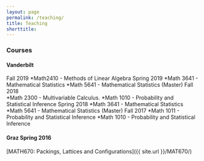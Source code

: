 ```yaml
---
layout: page
permalink: /teaching/
title: Teaching
shorttitle:
---
```



### Courses


#### Vanderbilt 

Fall 2019
  *Math2410 - Methods of Linear Algebra
Spring 2019
  *Math 3641 - Mathematical Statistics
  *Math 5641 -  Mathematical Statistics (Master)
Fall 2018  
  *Math 2300 - Multivariable Calculus.
  *Math 1010 - Probability and Statistical Inference 
Spring 2018
  *Math 3641 - Mathematical Statistics
  *Math 5641 - Mathematical Statistics (Master)
Fall 2017
  *Math 1011 - Probability and Statistical Inference 
  *Math 1010 - Probability and Statistical Inference 


#### Graz Spring 2016
 [MATH670: Packings, Lattices and Configurations]({{ site.url }}/MAT670/)


